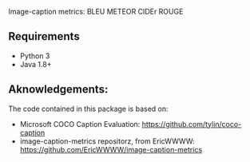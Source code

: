 Image-caption metrics: BLEU METEOR CIDEr ROUGE

## Requirements
- Python 3
- Java 1.8+


## Aknowledgements: 

The code contained in this package is based on: 

- Microsoft COCO Caption Evaluation: https://github.com/tylin/coco-caption
- image-caption-metrics repositorz, from EricWWWW: https://github.com/EricWWWW/image-caption-metrics
